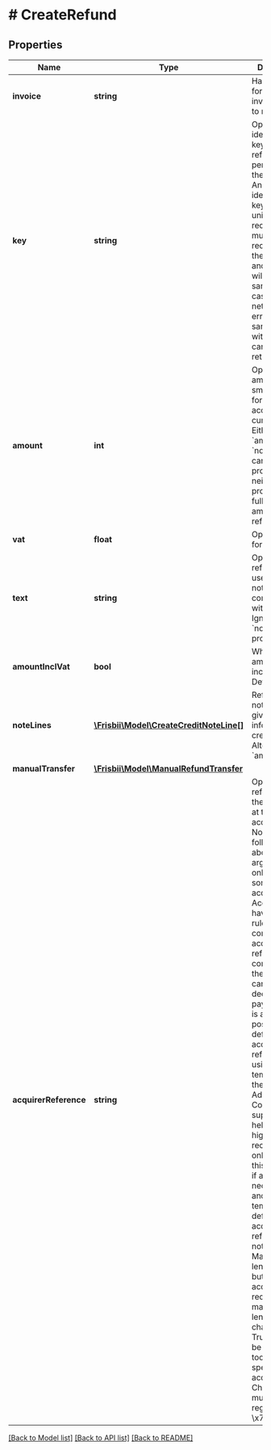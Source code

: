 # # CreateRefund

## Properties

Name | Type | Description | Notes
------------ | ------------- | ------------- | -------------
**invoice** | **string** | Handle or id for invoice/charge to refund |
**key** | **string** | Optional idempotency key. Only one refund can be performed for the same key. An idempotency key identifies uniquely the request and multiple requests with the same key and invoice will yield the same result. In case of networking errors the same request with same key can safely be retried. | [optional]
**amount** | **int** | Optional amount in the smallest unit for the account currency. Either &#x60;amount&#x60; or &#x60;note_lines&#x60; can be provided, if neither is provided the full refundable amount is refunded. | [optional]
**vat** | **float** | Optional vat for this refund. | [optional]
**text** | **string** | Optional refund text to use on credit note. Used in conjunction with &#x60;amount&#x60;. Ignored if &#x60;note_lines&#x60; is provided. | [optional]
**amountInclVat** | **bool** | Whether the amount is including VAT. Default true. | [optional]
**noteLines** | [**\Frisbii\Model\CreateCreditNoteLine[]**](CreateCreditNoteLine.md) | Refund credit note lines to give detailed information for credit note. Alternative to &#x60;amount&#x60;. | [optional]
**manualTransfer** | [**\Frisbii\Model\ManualRefundTransfer**](ManualRefundTransfer.md) |  | [optional]
**acquirerReference** | **string** | Optional reference for the transaction at the acquirer. Notice the following about this argument: 1. It only works for some acquirers. 2. Acquirers may have rigid rules on the content of the acquirer reference.  Not complying to these rules can result in declined payments. 3. It is already possible to define custom acquirer reference using templating in the Frisbii Administration.  Contact support for help. We highly recommend to only supply this argument if absolutely necessary,  and the templated default acquirer reference is not sufficient. Maximum length is 128,  but most acquirers require a maximum length of 22 characters.  Truncating will be applied if too long for specific acquirer.  Characters must match regex &#x60;[\\x20-\\x7F]&#x60; | [optional]

[[Back to Model list]](../../README.md#models) [[Back to API list]](../../README.md#endpoints) [[Back to README]](../../README.md)
